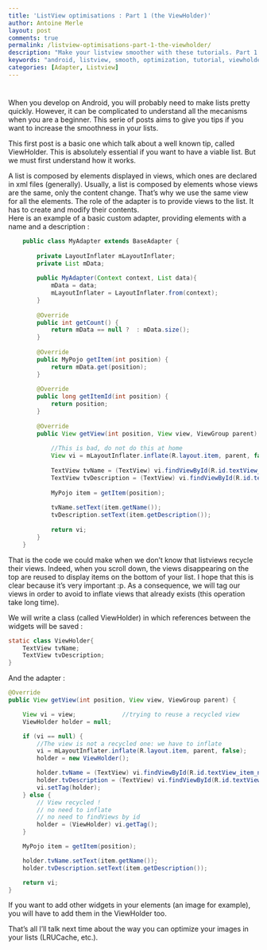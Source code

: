 ```yaml
---
title: 'ListView optimisations : Part 1 (the ViewHolder)'
author: Antoine Merle
layout: post
comments: true
permalink: /listview-optimisations-part-1-the-viewholder/
description: "Make your listview smoother with these tutorials. Part 1: ViewHolder"
keywords: "android, listview, smooth, optimization, tutorial, viewholder, getview"
categories: [Adapter, Listview]
---
```

# 

When you develop on Android, you will probably need to make lists pretty quickly. However, it can be complicated to understand all the mecanisms when you are a beginner. This serie of posts aims to give you tips if you want to increase the smoothness in your lists.

This first post is a basic one which talk about a well known tip, called ViewHolder. <!-- more -->This is absolutely essential if you want to have a viable list. But we must first understand how it works.

A list is composed by elements displayed in views, which ones are declared in xml files (generally). Usually, a list is composed by elements whose views are the same, only the content change. That’s why we use the same view for all the elements. The role of the adapter is to provide views to the list. It has to create and modify their contents.  
Here is an example of a basic custom adapter, providing elements with a name and a description :

```java
    public class MyAdapter extends BaseAdapter {
     
        private LayoutInflater mLayoutInflater;
        private List mData;
     
        public MyAdapter(Context context, List data){
            mData = data;
            mLayoutInflater = LayoutInflater.from(context);
        }
     
        @Override
        public int getCount() {
            return mData == null ?  : mData.size();
        }
     
        @Override
        public MyPojo getItem(int position) {
            return mData.get(position);
        }
     
        @Override
        public long getItemId(int position) {
            return position;
        }
     
        @Override
        public View getView(int position, View view, ViewGroup parent) {
     
            //This is bad, do not do this at home
            View vi = mLayoutInflater.inflate(R.layout.item, parent, false);
     
            TextView tvName = (TextView) vi.findViewById(R.id.textView_item_name);
            TextView tvDescription = (TextView) vi.findViewById(R.id.textView_item_description);
     
            MyPojo item = getItem(position);
     
            tvName.setText(item.getName());
            tvDescription.setText(item.getDescription());
     
            return vi;
        }
    }
```

That is the code we could make when we don’t know that listviews recycle their views. Indeed, when you scroll down, the views disappearing on the top are reused to display items on the bottom of your list. I hope that this is clear because it’s very important :p. As a consequence, we will tag our views in order to avoid to inflate views that already exists (this operation take long time).



We will write a class (called ViewHolder) in which references between the widgets will be saved :

```java
static class ViewHolder{
    TextView tvName;
    TextView tvDescription;
}
```
And the adapter :

```java
@Override
public View getView(int position, View view, ViewGroup parent) {

	View vi = view;             //trying to reuse a recycled view
	ViewHolder holder = null;

	if (vi == null) {
		//The view is not a recycled one: we have to inflate
		vi = mLayoutInflater.inflate(R.layout.item, parent, false);
		holder = new ViewHolder();

		holder.tvName = (TextView) vi.findViewById(R.id.textView_item_name);
		holder.tvDescription = (TextView) vi.findViewById(R.id.textView_item_description);
		vi.setTag(holder);
	} else {
		// View recycled !
		// no need to inflate
		// no need to findViews by id
		holder = (ViewHolder) vi.getTag();
	}

	MyPojo item = getItem(position);

	holder.tvName.setText(item.getName());
	holder.tvDescription.setText(item.getDescription());

	return vi;
}
```
If you want to add other widgets in your elements (an image for example), you will have to add them in the ViewHolder too.

That’s all I’ll talk next time about the way you can optimize your images in your lists (LRUCache, etc.).
